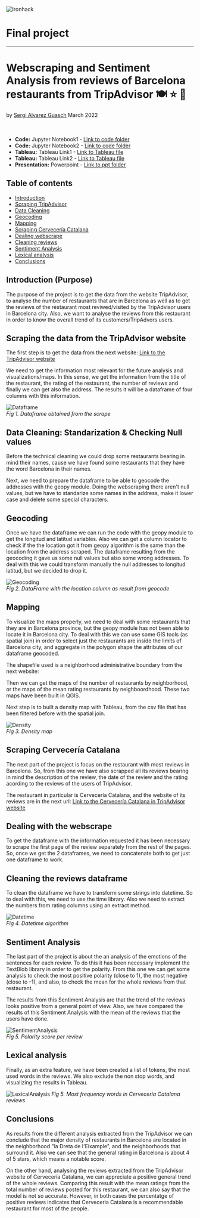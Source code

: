 ![Ironhack](https://github.com/SergiGuasch/sergiguasch/blob/main/labs/week4/Lab2/Ironhack.jpg)  
# Final project  

-------

# Webscraping and Sentiment Analysis from reviews of Barcelona restaurants from TripAdvisor 🍽️ ⭐ 🦉  
by [Sergi Alvarez Guasch](https://github.com/SergiGuasch) March 2022  
<br/><br/>
 - **Code:** Jupyter Notebook1 - [Link to code folder](https://github.com/SergiGuasch/Projects/blob/main/Data%20Analysis/Final%20Project/Restaurants.ipynb)
 - **Code:** Jupyter Notebook2 - [Link to code folder](https://github.com/SergiGuasch/Projects/blob/main/Data%20Analysis/Final%20Project/Full_Reviews.ipynb) 
 - **Tableau:** Tableau Link1 - [Link to Tableau file](https://public.tableau.com/app/profile/sergi4264/viz/TripAdvisor_Restaurants/Heatmap)
 - **Tableau:** Tableau Link2 - [Link to Tableau file](https://public.tableau.com/app/profile/sergi4264/viz/TripAdvisor_Reviews/Words)
 - **Presentation:** Powerpoint - [Link to ppt folder](https://github.com/SergiGuasch/Projects/blob/main/Data%20Analysis/Final%20Project/TripAdvisor.pptx)

## Table of contents  

- [Introduction](#Introduction)
- [Scraping TripAdvisor](#Scraping)
- [Data Cleaning](#Data-cleaning)
- [Geocoding](#Geocoding)
- [Mapping](#Mapping)  
- [Scraping Cervecería Catalana](#scraping-cerveceria-catalana)
- [Dealing webscrape](#dealing-webscrape)
- [Cleaning reviews](#cleaning-reviews)
- [Sentiment Analysis](#sentiment-analysis)
- [Lexical analysis](#lexical-analysis)  
- [Conclusions](#Conclusions)  
 
## Introduction (Purpose)  <a name="Introduction"/> 

The purpose of the project is to get the data from the website TripAdvisor, to analyse the number of restaurants that are in Barcelona as well as to get the reviews of the restaurant most reviwed/visited by the TripAdvisor users in Barcelona city. Also, we want to analyse the reviews from this restaurant in order to know the overall trend of its customers/TripAdvors users.  

## Scraping the data from the TripAdvisor website  <a name="Scraping"/>

The first step is to get the data from the next website:  [Link to the TripAdvisor website ](https://www.tripadvisor.es/Search?q=Barcelona&searchSessionId=51C8E5CE54DA772C3953CD9DA7D126D31646914148673ssid&searchNearby=false&sid=6CE36F5C961D4332A3DC16D3040AA0ED1646914152244&blockRedirect=true&ssrc=e&rf=43)  

We need to get the information most relevant for the future analysis and visualizations/maps. In this sense, we get the information from the title of the restaurant, the rating of the restaurant, the number of reviews and finally we can get also the address. The results it will be a dataframe of four columns with this information.

![Dataframe](https://github.com/SergiGuasch/Projects/blob/main/Data%20Analysis/Final%20Project/Images/restaurants.jpg)  
*Fig 1. Dataframe obtained from the scrape*

## Data Cleaning: Standarization & Checking Null values  <a name="Data-cleaning"/>


Before the technical cleaning we could drop some restaurants bearing in mind their names, cause we have found some restaurants that they have the word Barcelona in their names. 

Next, we need to prepare the dataframe to be able to geocode the addresses with the geopy module. Doing the webscraping there aren't null values, but we have to standarize some names in the address, make it lower case and delete some special characters.  

## Geocoding  
<a name="#Geocoding"/> 

Once we have the dataframe we can run the code with the geopy module to get the longitud and latitud variables. Also we can get a column locator to check if the the location got it from geopy algorithm is the same than the location from the address scraped. The dataframe resulting from the geocoding it gave us some null values but also some wrong addresses. To deal with this we could transform manually the null addresses to longitud latitud, but we decided to drop it. 

![Geocoding](https://github.com/SergiGuasch/Projects/blob/main/Data%20Analysis/Final%20Project/Images/Geocoding.jpg)  
*Fig 2. DataFrame with the location column as result from geocode*

## Mapping  
<a name="#Mapping"/>  

To visualize the maps properly, we need to deal with some restaurants that they are in Barcelona province, but the geopy module has not been able to locate it in Barcelona city. To deal with this we can use some GIS tools (as spatial join) in order to select just the restaurants are inside the limits of Barcelona city, and aggregate in the polygon shape the attributes of our dataframe geocoded.

The shapefile used is a neighborhood administrative boundary from the next website: 

Then we can get the maps of the number of restaurants by neighborhood, or the maps of the mean rating restaurants by neighboordhood.
These two maps have been built in QGIS.

Next step is to built a density map with Tableau, from the csv file that has been filtered before with the spatial join.

![Density](https://github.com/SergiGuasch/Projects/blob/main/Data%20Analysis/Final%20Project/Images/Density.jpg)  
*Fig 3. Density map*

## Scraping Cervecería Catalana  <a name="scraping-cerveceria-catalana"/>   

The next part of the project is focus on the restaurant with most reviews in Barcelona. So, from this one we have also scrapped all its reviews bearing in mind the description of the review, the date of the review and the rating acording to the reviews of the users of TripAdvisor. 

The restaurant in particular is Cervecería Catalana, and the website of its reviews are in the next url: [Link to the Cervecería Catalana in TripAdvisor website ](https://www.tripadvisor.es/Restaurant_Review-g187497-d782944-Reviews-Cerveceria_Catalana-Barcelona_Catalonia.html)

## Dealing with the webscrape  <a name="dealing-webscrape"/>   

To get the dataframe with the information requested it has been necessary to scrape the first page of the review separately from the rest of the pages. So, once we get the 2 dataframes, we need to concatenate both to get just one dataframe to work.

## Cleaning the reviews dataframe  <a name="cleaning-reviews"/> 

To clean the dataframe we have to transform some strings into datetime. So to deal with this, we need to use the time library. Also we need to extract the numbers from rating columns using an extract method.

![Datetime](https://github.com/SergiGuasch/Projects/blob/main/Data%20Analysis/Final%20Project/Images/Time.jpg)  
*Fig 4. Datetime algorithm*

## Sentiment Analysis  <a name="sentiment-analysis"/> 
 
The last part of the project is about the an analysis of the emotions of the sentences for each review. To do this it has been necessary implement the TextBlob library in order to get the polarity. From this one we can get some analysis to check the most positive polarity (close to 1), the most negative (close to -1), and also, to check the mean for the whole reviews from that restaurant. 

The results from this Sentiment Analysis are that the trend of the reviews looks positive from a general point of view. Also, we have compared the results of this Sentiment Analysis with the mean of the reviews that the users have done. 

![SentimentAnalysis](https://github.com/SergiGuasch/Projects/blob/main/Data%20Analysis/Final%20Project/Images/SentAn.jpg)  
*Fig 5. Polarity score per review*

## Lexical analysis  <a name="lexical-analysis"/>  
 
Finally, as an extra feature, we have been created a list of tokens, the most used words in the reviews. We also exclude the non stop words, and visualizing the results in Tableau.  

![LexicalAnalysis](https://github.com/SergiGuasch/Projects/blob/main/Data%20Analysis/Final%20Project/Images/words.jpg)
*Fig 5. Most frequency words in Cervecería Catalana reviews*
 
## Conclusions  <a name="Conclusions"/>   

As results from the different analysis extracted from the TripAdvisor we can conclude that the major density of restaurants in Barcelona are located in the neighborhood "la Dreta de l'Eixample", and the neighborhoods that surround it. Also we can see that the general rating in Barcelona is about 4 of 5 stars, which means a notable score.

On the other hand, analysing the reviews extracted from the TripAdvisor website of Cervecería Catalana, we can appreciate a positive general trend of the whole reviews. Comparing this result with the mean ratings from the total number of reviews posted for this restaurant, we can also say that the model is not so accurate. However, in both cases the percentatge of positive reviews indicates that Cerveceria Catalana is a recommendable restaurant for most of the people. 
  




